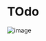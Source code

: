 # TOdo
![image](https://github.com/Ahmed5510-Mac/TOdo/assets/54468849/df278e68-94cf-47fb-905f-8a510772b774)
